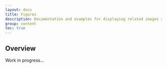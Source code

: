```yaml
---
layout: docs
title: Figures
description: Documentation and examples for displaying related images and text with the figure component in UniKorn.
group: content
toc: true
---
```


## Overview

Work in progress...
